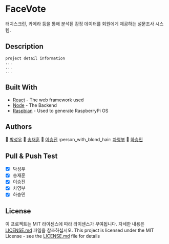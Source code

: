 # FaceVote

터치스크린, 카메라 등을 통해 분석된 감정 데이터를 회원에게 제공하는 설문조사 시스템.

## Description

```
project detail information
...
...
...
```

## Built With

- [React](https://react-cn.github.io/react/docs/getting-started.html) - The web framework used
- [Node](https://nodejs.org/ko/about/) - The Backend
- [Raspbian](https://www.raspberrypi.org/) - Used to generate RaspberryPi OS

## Authors

:man: [박성우](https://github.com/koco0371)
:boy: [송재훈](https://github.com/samsong94)
:man: [이승진](https://github.com/lsjboy93)
:person_with_blond_hair: [차영부](https://github.com/kennycha)
:woman: [하승민](https://github.com/Seung-minnn)

## Pull & Push Test

- [x] 박성우
- [x] 송재훈
- [x] 이승진
- [x] 차영부
- [x] 하승민

## License

이 프로젝트는 MIT 라이센스에 따라 라이센스가 부여됩니다. 자세한 내용은 [LICENSE.md](LICENSE.md) 파일을 참조하십시오.
This project is licensed under the MIT License - see the [LICENSE.md](LICENSE.md) file for details

